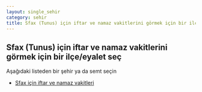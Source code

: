 ```yaml
---
layout: single_sehir
category: sehir
title: Sfax (Tunus) için iftar ve namaz vakitlerini görmek için bir ilçe/eyalet seç
---
```



## Sfax (Tunus) için iftar ve namaz vakitlerini görmek için bir ilçe/eyalet seç

Aşağıdaki listeden bir şehir ya da semt seçin


* [Sfax için iftar ve namaz vakitleri](/iftar.html?sehir=Sfax&ulke=Tunus&state=Sfax)
